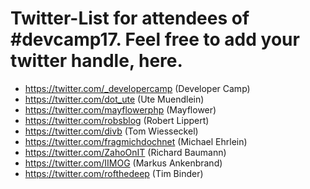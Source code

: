 # Twitter-List for attendees of #devcamp17. Feel free to add your twitter handle, here.

* https://twitter.com/_developercamp (Developer Camp)
* https://twitter.com/dot_ute (Ute Muendlein)
* https://twitter.com/mayflowerphp (Mayflower)
* https://twitter.com/robsblog (Robert Lippert)
* https://twitter.com/divb (Tom Wiesseckel)
* https://twitter.com/fragmichdochnet (Michael Ehrlein)
* https://twitter.com/ZahoOnIT (Richard Baumann)
* https://twitter.com/IIMOG (Markus Ankenbrand)
* https://twitter.com/rofthedeep (Tim Binder)

